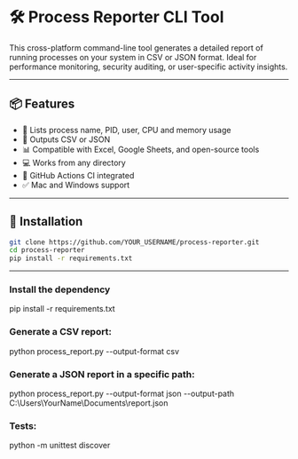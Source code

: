 # 🛠️ Process Reporter CLI Tool

This cross-platform command-line tool generates a detailed report of running processes on your system in CSV or JSON format. Ideal for performance monitoring, security auditing, or user-specific activity insights.

---

## 📦 Features

- 🧠 Lists process name, PID, user, CPU and memory usage
- 📄 Outputs CSV or JSON
- 📊 Compatible with Excel, Google Sheets, and open-source tools
- 💻 Works from any directory
- 🚀 GitHub Actions CI integrated
- ✅ Mac and Windows support

---

## 🚀 Installation

```bash
git clone https://github.com/YOUR_USERNAME/process-reporter.git
cd process-reporter
pip install -r requirements.txt
```

---

### Install the dependency
pip install -r requirements.txt

### Generate a CSV report:
python process_report.py --output-format csv

### Generate a JSON report in a specific path:
python process_report.py --output-format json --output-path C:\Users\YourName\Documents\report.json

### Tests:
python -m unittest discover


